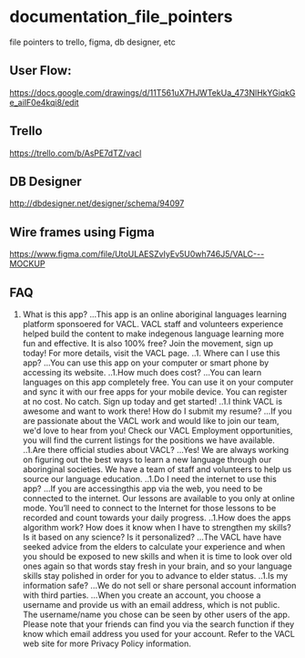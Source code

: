 # documentation_file_pointers
file pointers to trello, figma, db designer, etc

## User Flow:
https://docs.google.com/drawings/d/11T561uX7HJWTekUa_473NlHkYGiqkGe_aiIF0e4kqi8/edit 


## Trello
https://trello.com/b/AsPE7dTZ/vacl



## DB Designer
http://dbdesigner.net/designer/schema/94097 


## Wire frames using Figma
https://www.figma.com/file/UtoULAESZvIyEv5U0wh746J5/VALC---MOCKUP 




## FAQ
1. What is this app?
...This app is an online aboriginal languages learning platform sponsoered for VACL. VACL staff and volunteers experience helped build the content to make indegenous language learning more fun and effective. It is also 100% free? Join the movement, sign up today!
For more details, visit the VACL page.
..1. Where can I use this app?
...You can use this app on your computer or smart phone by accessing its website.
..1.How much does cost?
...You can learn languages on this app completely free. You can use it on your computer and sync it with our free apps for your mobile device. You can register at no cost. No catch. Sign up today and get started! 
..1.I think VACL is awesome and want to work there! How do I submit my resume?
...If you are passionate about the VACL work and would like to join our team, we'd love to hear from you! Check our VACL Employment opportunities, you will find the current listings for the positions we have available. 
..1.Are there official studies about VACL?
...Yes! We are always working on figuring out the best ways to learn a new language through our aboringinal societies. We have a team of staff and volunteers to help us source our language education. 
..1.Do I need the internet to use this app?
...If you are accessingthis app via the web, you need to be connected to the internet. 
Our lessons are available to you only at online mode. You’ll need to connect to the Internet for those lessons to be recorded and count towards your daily progress.
..1.How does the apps algorithm work? How does it know when I have to strengthen my skills? Is it based on any science? Is it personalized? 
...The VACL have have seeked advice from the elders to calculate your experience and when you should be exposed to new skills and when it is time to look over old ones again so that words stay fresh in your brain, and so your language skills stay polished in order for you to advance to elder status.
..1.Is my information safe?
...We do not sell or share personal account information with third parties. 
...When you create an account, you choose a username and provide us with an email address, which is not public. The username/name you chose can be seen by other users of the app. Please note that your friends can find you via the search function if they know which email address you used for your account. Refer to the VACL web site for more Privacy Policy information.

